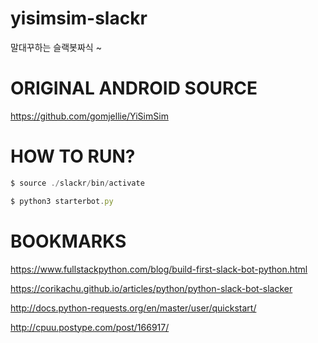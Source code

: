 # yisimsim-slackr
말대꾸하는 슬랙봇짜식 ~

# ORIGINAL ANDROID SOURCE

https://github.com/gomjellie/YiSimSim

# HOW TO RUN?
```js
$ source ./slackr/bin/activate

$ python3 starterbot.py
```
# BOOKMARKS

https://www.fullstackpython.com/blog/build-first-slack-bot-python.html

https://corikachu.github.io/articles/python/python-slack-bot-slacker

http://docs.python-requests.org/en/master/user/quickstart/

http://cpuu.postype.com/post/166917/


